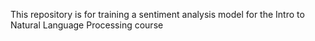 This repository is for training a sentiment analysis model for the Intro to Natural Language Processing course